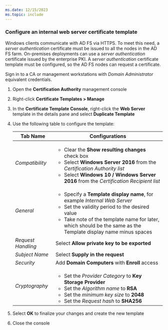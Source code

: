 ```yaml
---
ms.date: 12/15/2023
ms.topic: include
---
```


### Configure an internal web server certificate template

Windows clients communicate with AD FS via HTTPS. To meet this need, a *server authentication* certificate must be issued to all the nodes in the AD FS farm. On-premises deployments can use a *server authentication* certificate issued by the enterprise PKI. A *server authentication* certificate template must be configured, so the AD FS nodes can request a certificate.

Sign in to a CA or management workstations with *Domain Administrator* equivalent credentials.

1. Open the **Certification Authority** management console
1. Right-click **Certificate Templates > Manage**
1. In the **Certificate Template Console**, right-click the **Web Server** template in the details pane and select **Duplicate Template**
1. Use the following table to configure the template:

    | Tab Name | Configurations |
    | --- | --- |
    | *Compatibility* | <ul><li>Clear the **Show resulting changes** check box</li><li>Select **Windows Server 2016** from the *Certification Authority list*</li><li>Select **Windows 10 / Windows Server 2016** from the *Certification Recipient list*</li></ul>|
    | *General* | <ul><li>Specify a **Template display name**, for example *Internal Web Server*</li><li>Set the validity period to the desired value</li><li>Take note of the template name for later, which should be the same as the Template display name minus spaces</li></ul>|
    | *Request Handling* | Select **Allow private key to be exported** |
    | *Subject Name* | Select **Supply in the request**|
    |*Security*|Add **Domain Computers** with **Enroll** access|
    |*Cryptography*|<ul><li>Set the *Provider Category* to **Key Storage Provider**</li><li>Set the *Algorithm name* to **RSA**</li><li>Set the *minimum key size* to **2048**</li><li>Set the *Request hash* to **SHA256**</li>|

1. Select **OK** to finalize your changes and create the new template
1. Close the console
